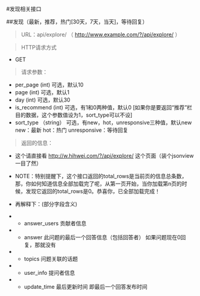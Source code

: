 #发现相关接口

##发现（最新，推荐，热门[30天，7天，当天]，等待回复）

> URL：api/explore/   （ http://www.example.com/?/api/explore/ ）

> HTTP请求方式

- GET

> 请求参数：

- per_page (int)  可选，默认10
- page (int)  可选，默认1
- day (int)  可选，默认30
- is_recommend (int)  可选，有1和0两种值，默认0  [如果你是要返回“推荐”栏目的数据，这个参数值设为1，sort_type可以不设]
- sort_type （string） 可选，有new，hot，unresponsive三种值，默认new    new：最新  hot：热门  unresponsive：等待回复

> 返回的信息：

- 这个请直接看 http://w.hihwei.com/?/api/explore/ 这个页面（装个jsonview一目了然）

- NOTE：特别提醒下，这个接口返回的total_rows是当前页的信息总条数，那，你如何知道信息全部加载完了呢，从第一页开始，当你加载第n页的时候，发现它返回的total_rows是0。恭喜你，已全部加载完成！

- 再解释下：(部分字段含义)

- - answer_users 贡献者信息
- - answer 此问题的最后一个回答信息（包括回答者） 如果问题现在0回复，那就没有
- - topics 问题关联的话题
- - user_info 提问者信息
- - update_time 最后更新时间  即最后一个回答发布时间
